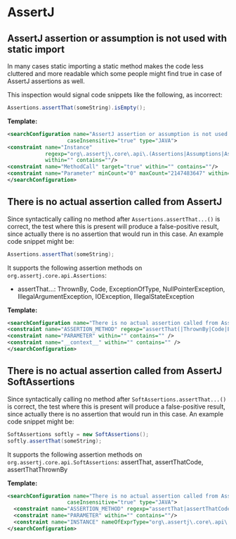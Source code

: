 # AssertJ

## AssertJ assertion or assumption is not used with static import

In many cases static importing a static method makes the code less cluttered and more readable which some people might find true in case of AssertJ assertions as well.

This inspection would signal code snippets like the following, as incorrect:

```java
Assertions.assertThat(someString).isEmpty();
```

**Template:**

```xml
<searchConfiguration name="AssertJ assertion or assumption is not used with static import." text="$Instance$.$MethodCall$($Parameter$)" recursive="false"
                   caseInsensitive="true" type="JAVA">
<constraint name="Instance"
            regexp="org\.assertj\.core\.api\.(Assertions|Assumptions|AssertionsForClassTypes|AssertionsForInterfaceTypes|BDDAssertions|Java6Assertions|Java6BDDAssertions"
            within="" contains=""/>
<constraint name="MethodCall" target="true" within="" contains=""/>
<constraint name="Parameter" minCount="0" maxCount="2147483647" within="" contains=""/>
</searchConfiguration>
```

## There is no actual assertion called from AssertJ

Since syntactically calling no method after `Assertions.assertThat...()` is correct, the test where this is present will produce a false-positive result, since actually there is
no assertion that would run in this case. An example code snippet might be:

```java
Assertions.assertThat(someString);
```

It supports the following assertion methods on `org.assertj.core.api.Assertions`:
- assertThat...: ThrownBy, Code, ExceptionOfType, NullPointerException, IllegalArgumentException, IOException, IllegalStateException

**Template:**

```xml
<searchConfiguration name="There is no actual assertion called from AssertJ." text="org.assertj.core.api.Assertions.$ASSERTION_METHOD$($PARAMETER$);" recursive="true" caseInsensitive="true" type="JAVA">
<constraint name="ASSERTION_METHOD" regexp="assertThat(|ThrownBy|Code|ExceptionOfType|NullPointerException|IllegalArgumentException|IOException|IllegalStateException)" within="" contains="" />
<constraint name="PARAMETER" within="" contains="" />
<constraint name="__context__" within="" contains="" />
</searchConfiguration>
```

## There is no actual assertion called from AssertJ SoftAssertions

Since syntactically calling no method after `SoftAssertions.assertThat...()` is correct, the test where this is present will produce a false-positive result, since actually there is
no assertion that would run in this case. An example code snippet might be:

```java
SoftAssertions softly = new SoftAssertions();
softly.assertThat(someString);
```

It supports the following assertion methods on `org.assertj.core.api.SoftAssertions`: assertThat, assertThatCode, assertThatThrownBy

**Template:**

```xml
<searchConfiguration name="There is no actual assertion called from AssertJ SoftAssertions." text="$INSTANCE$.$ASSERTION_METHOD$($PARAMETER$);" recursive="false"
                   caseInsensitive="true" type="JAVA">
  <constraint name="ASSERTION_METHOD" regexp="assertThat|assertThatCode|assertThatThrownBy" within="" contains=""/>
  <constraint name="PARAMETER" within="" contains=""/>
  <constraint name="INSTANCE" nameOfExprType="org\.assertj\.core\.api\.SoftAssertions" within="" contains=""/>
</searchConfiguration>
```
